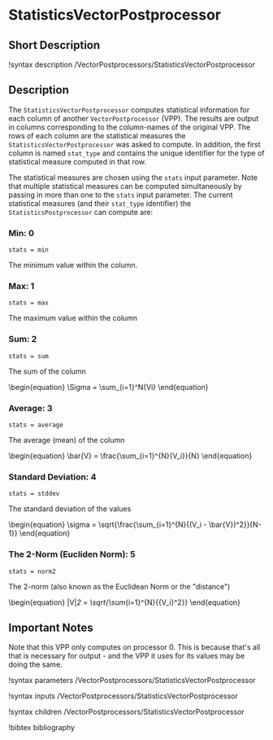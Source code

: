 # StatisticsVectorPostprocessor

## Short Description

!syntax description /VectorPostprocessors/StatisticsVectorPostprocessor

## Description

The `StatisticsVectorPostprocessor` computes statistical information for each column of another `VectorPostprocessor` (VPP).  The results are output in columns corresponding to the column-names of the original VPP.  The rows of each column are the statistical measures the `StatisticsVectorPostprocessor` was asked to compute.  In addition, the first column is named `stat_type` and contains the unique identifier for the type of statistical measure computed in that row.

The statistical measures are chosen using the `stats` input parameter.  Note that multiple statistical measures can be computed simultaneously by passing in more than one to the `stats` input parameter.  The current statistical measures (and their `stat_type` identifier) the `StatisticsPostprocessor` can compute are:

### Min: 0

`stats = min`

The minimum value within the column.

### Max: 1

`stats = max`

The maximum value within the column

### Sum: 2

`stats = sum`

The sum of the column

\begin{equation}
\Sigma = \sum_{i=1}^N{Vi}
\end{equation}

### Average: 3

`stats = average`

The average (mean) of the column

\begin{equation}
\bar{V} = \frac{\sum_{i=1}^{N}{V_i}}{N}
\end{equation}

### Standard Deviation: 4

`stats = stddev`

The standard deviation of the values

\begin{equation}
\sigma = \sqrt{\frac{\sum_{i=1}^{N}{(V_i - \bar{V})^2}}{N-1}}
\end{equation}

### The 2-Norm (Eucliden Norm): 5

`stats = norm2`

The 2-norm (also known as the Euclidean Norm or the "distance")

\begin{equation}
|V|_2 = \sqrt{\sum_{i=1}^{N}{{V_i}^2}}
\end{equation}


## Important Notes

Note that this VPP only computes on processor 0.  This is because that's all that is necessary for output - and the VPP it uses for its values may be doing the same.

!syntax parameters /VectorPostprocessors/StatisticsVectorPostprocessor

!syntax inputs /VectorPostprocessors/StatisticsVectorPostprocessor

!syntax children /VectorPostprocessors/StatisticsVectorPostprocessor

!bibtex bibliography
